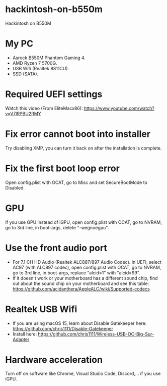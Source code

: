 # hackintosh-on-b550m
Hackintosh on B550M
# My PC
- Asrock B550M Phantom Gaming 4.
- AMD Ryzen 7 5700G.
- USB Wifi (Realtek 8811CU).
- SSD (SATA).
# Required UEFI settings
Watch this video (From EliteMacx86): https://www.youtube.com/watch?v=V7lRPBU2RMY
# Fix error cannot boot into installer
Try disabling XMP, you can turn it back on after the installation is complete.
# Fix the first boot loop error
Open config.plist with OCAT, go to Misc and set SecureBootMode to Disabled.
# GPU
If you use GPU instead of iGPU, open config.plist with OCAT, go to NVRAM, go to 3rd line, in boot-args, delete "-wegnoegpu".
# Use the front audio port
- For 7.1 CH HD Audio (Realtek ALC887/897 Audio Codec). In UEFI, select AC97 (with ALC897 codec), open config.plist with OCAT, go to NVRAM, go to 3rd line, in boot-args, replace "alcid=1" with "alcid=99".
- If it doesn't work or your motherboard has a different sound chip, find out about the sound chip on your motherboard and see this table: https://github.com/acidanthera/AppleALC/wiki/Supported-codecs
# Realtek USB Wifi
- If you are using macOS 15, learn about Disable Gatekeeper here: https://github.com/chris1111/Disable-Gatekeeper
- Install here: https://github.com/chris1111/Wireless-USB-OC-Big-Sur-Adapter
# Hardware acceleration
Turn off on software like Chrome, Visual Studio Code, Discord,... if you use iGPU.